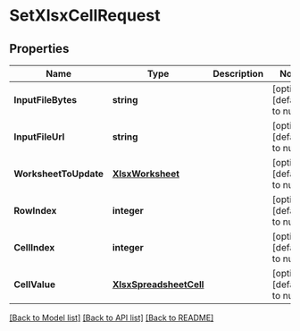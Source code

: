 # SetXlsxCellRequest

## Properties
Name | Type | Description | Notes
------------ | ------------- | ------------- | -------------
**InputFileBytes** | **string** |  | [optional] [default to null]
**InputFileUrl** | **string** |  | [optional] [default to null]
**WorksheetToUpdate** | [**XlsxWorksheet**](XlsxWorksheet.md) |  | [optional] [default to null]
**RowIndex** | **integer** |  | [optional] [default to null]
**CellIndex** | **integer** |  | [optional] [default to null]
**CellValue** | [**XlsxSpreadsheetCell**](XlsxSpreadsheetCell.md) |  | [optional] [default to null]

[[Back to Model list]](../README.md#documentation-for-models) [[Back to API list]](../README.md#documentation-for-api-endpoints) [[Back to README]](../README.md)


